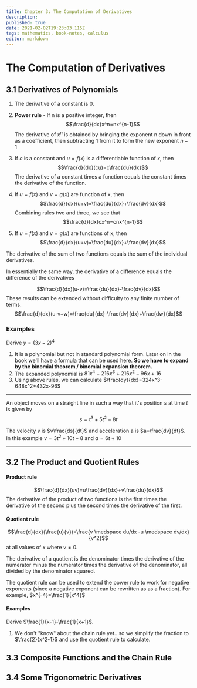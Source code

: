 ```yaml
---
title: Chapter 3: The Computation of Derivatives
description: 
published: true
date: 2021-02-02T19:23:03.115Z
tags: mathematics, book-notes, calculus
editor: markdown
---
```


# The Computation of Derivatives
## 3.1 Derivatives of Polynomials

1) The derivative of a constant is 0.
2) **Power rule** - If n is a positive integer, then 
$$\frac{d}{dx}x^n=nx^{n-1}$$
The derivative of $x^n$ is obtained by bringing the exponent n down in front as a coefficient, then subtracting $1$ from it to form the new exponent $n-1$
3) If $c$ is a constant and $u = f(x)$ is a differentiable function of $x$, then
$$\frac{d}{dx}(cu)=c\frac{du}{dx}$$
The derivative of a constant times a function equals the constant times the derivative of the function.
4) If $u=f(x)$ and $v=g(x)$ are function of x, then
$$\frac{d}{dx}(u+v)=\frac{du}{dx}+\frac{dv}{dx}$$
Combining rules two and three, we see that 
$$\frac{d}{dx}cx^n=cnx^{n-1}$$

4) If $u = f(x)$ and $v=g(x)$ are functions of x, then
$$\frac{d}{dx}(u+v)=\frac{du}{dx}+\frac{dv}{dx}$$

The derivative of the sum of two functions equals the sum of the individual derivatives. 

In essentially the same way, the derivative of a difference equals the difference of the derivatives

$$\frac{d}{dx}(u-v)=\frac{du}{dx}-\frac{dv}{dx}$$
These results can be extended without difficulty to any finite number of terms.
$$\frac{d}{dx}(u-v+w)=\frac{du}{dx}-\frac{dv}{dx}+\frac{dw}{dx}$$

### Examples
Derive $y=(3x-2)^4$
1) It is a polynomial but not in standard polynomial form. Later on in the book we'll have a formula that can be used here. **So we have to expand by the binomial theorem / binomial expansion theorem.**
2) The expanded polynomial is $81x^4-216x^3+216x^2-96x+16$
3) Using above rules, we can calculate
$\frac{dy}{dx}=324x^3-648x^2+432x-96$

---
An object moves on a straight line in such a way that it's position $s$ at time $t$ is given by 
$$s = t^3 +5t^2-8t$$

The velocity $v$ is $v\frac{ds}{dt}$ and acceleration a is $a=\frac{dv}{dt}$.
In this example $v=3t^2+10t-8$ and $a=6t+10$

---

## 3.2 The Product and Quotient Rules

#### Product rule
$$\frac{d}{dx}(uv)=u\frac{dv}{dx}+v\frac{du}{dx}$$
The derivative of the product of two functions is the first times the derivative of the second plus the second times the derivative of the first. 
#### Quotient rule
$$\frac{d}{dx}(\frac{u}{v})=\frac{v \medspace du/dx -u \medspace dv/dx}{v^2}$$
at all values of $x$ where $v \neq 0$.

The derivative of a quotient is the denominator times the derivative of the numerator minus the numerator times the derivative of the denominator, all divided by the denominator squared.

The quotient rule can be used to extend the power rule to work for negative exponents (since a negative exponent can be rewritten as as a fraction). For example, $x^{-4}=\frac{1}{x^4}$
#### Examples
Derive $\frac{1}{x-1}-\frac{1}{x+1}$.
1) We don't "know" about the chain rule yet.. so we simplify the fraction to $\frac{2}{x^2-1}$ and use the quotient rule to calculate.
## 3.3 Composite Functions and the Chain Rule 
## 3.4 Some Trigonometric Derivatives

